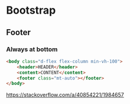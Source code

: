 # Bootstrap

## Footer
### Always at bottom
```html
<body class="d-flex flex-column min-vh-100">
    <header>HEADER</header>
    <content>CONTENT</content>
    <footer class="mt-auto"></footer>
</body>
```
https://stackoverflow.com/a/40854221/1984657

